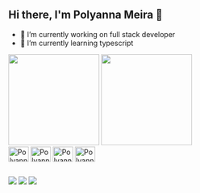 ## Hi there, I'm Polyanna Meira 👋

- 🔭 I’m currently working on full stack developer
- 🌱 I’m currently learning typescript
  
<div>
<img height= "180em" src="https://github-readme-stats.vercel.app/api?username=PolyannaMeira&show_icons=true&theme=dark)](https://github.com/PolyannaMeira/github-readme-stats")/>
 <img height= "180em" src="https://github-readme-stats.vercel.app/api/top-langs/?username=PolyannaMeira&layout=compact&langs_count=8&theme=dark"/>
</div>

<div>
   <img alt= "Polyanna-HTML" align="center" width="40" height="30" src="https://cdn.jsdelivr.net/gh/devicons/devicon@latest/icons/html5/html5-original-wordmark.svg" />
   <img alt= "Polyanna-CSS" align="center" width="40" height="30"src="https://cdn.jsdelivr.net/gh/devicons/devicon@latest/icons/css3/css3-original-wordmark.svg" />
   <img alt= "Polyanna-JS" align="center" width="40" height="30"src="https://cdn.jsdelivr.net/gh/devicons/devicon@latest/icons/javascript/javascript-original.svg" />
   <img alt= "Polyanna-React" align="center" width="40" height="30"src="https://cdn.jsdelivr.net/gh/devicons/devicon@latest/icons/react/react-original.svg" />
</div> 

##

<div>
  <a href="mailto:polyannaxam@gmail.com"><img src="https://img.shields.io/badge/Gmail-D14836?style=for-the-badge&logo=gmail&logoColor=red" /></a>
  <a href="mailto:polyannaxam@gmail.com"/><img src="https://img.shields.io/badge/WhatsApp-25D366?style=for-the-badge&logo=whatsapp&logoColor=white"/></a>
  <a href="https://www.linkedin.com/in/polyanna-meira""/><img src="https://img.shields.io/badge/-LinkedIn-%230077B5?style=for-the-badge&logo=linkedIn&logoColor=blue"/></a>
  
</div>


             
            
          
          
          
